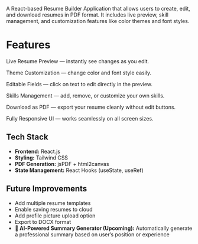 A React-based Resume Builder Application that allows users to create, edit, and download resumes in PDF format. It includes live preview, skill management, and customization features like color themes and font styles.

<h1>Features</h1>

<p>Live Resume Preview — instantly see changes as you edit.</p>
<p>Theme Customization — change color and font style easily.</p>
<p>Editable Fields — click on text to edit directly in the preview.</p>
<p>Skills Management — add, remove, or customize your own skills.</p>
<p>Download as PDF — export your resume cleanly without edit buttons.</p>
<p>Fully Responsive UI — works seamlessly on all screen sizes.</p>

<h2> Tech Stack</h2>
<ul>
  <li><strong>Frontend:</strong> React.js</li>
  <li><strong>Styling:</strong> Tailwind CSS</li>
  <li><strong>PDF Generation:</strong> jsPDF + html2canvas</li>
  <li><strong>State Management:</strong> React Hooks (useState, useRef)</li>
</ul>

<h2> Future Improvements</h2>
<ul>
  <li>Add multiple resume templates</li>
  <li>Enable saving resumes to cloud</li>
  <li>Add profile picture upload option</li>
  <li>Export to DOCX format</li>
  <li><strong>🤖 AI-Powered Summary Generator (Upcoming):</strong> Automatically generate a professional summary based on user’s position or experience</li>
</ul>

